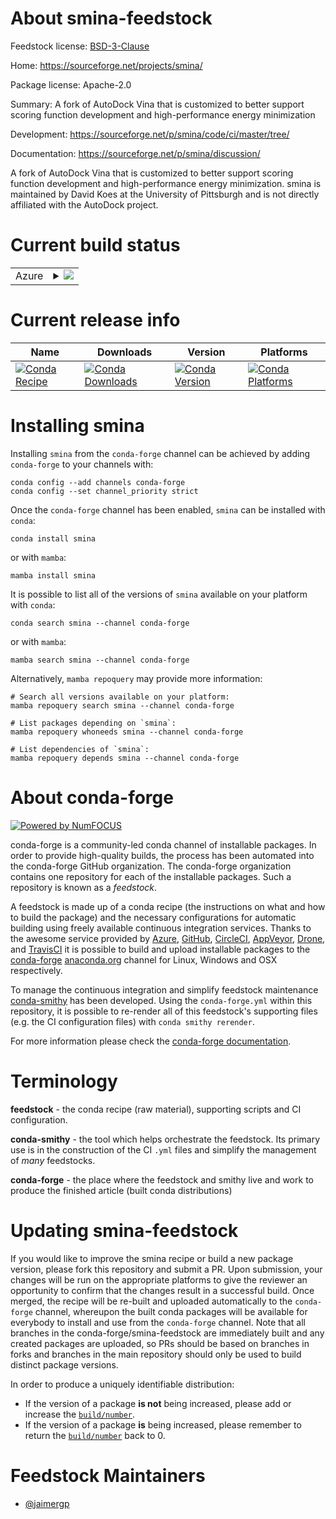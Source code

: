 About smina-feedstock
=====================

Feedstock license: [BSD-3-Clause](https://github.com/conda-forge/smina-feedstock/blob/main/LICENSE.txt)

Home: https://sourceforge.net/projects/smina/

Package license: Apache-2.0

Summary: A fork of AutoDock Vina that is customized to better support scoring function development and high-performance energy minimization

Development: https://sourceforge.net/p/smina/code/ci/master/tree/

Documentation: https://sourceforge.net/p/smina/discussion/

A fork of AutoDock Vina that is customized to better support scoring
function development and high-performance energy minimization. smina
is maintained by David Koes at the University of Pittsburgh and
is not directly affiliated with the AutoDock project.


Current build status
====================


<table>
    
  <tr>
    <td>Azure</td>
    <td>
      <details>
        <summary>
          <a href="https://dev.azure.com/conda-forge/feedstock-builds/_build/latest?definitionId=11763&branchName=main">
            <img src="https://dev.azure.com/conda-forge/feedstock-builds/_apis/build/status/smina-feedstock?branchName=main">
          </a>
        </summary>
        <table>
          <thead><tr><th>Variant</th><th>Status</th></tr></thead>
          <tbody><tr>
              <td>linux_64</td>
              <td>
                <a href="https://dev.azure.com/conda-forge/feedstock-builds/_build/latest?definitionId=11763&branchName=main">
                  <img src="https://dev.azure.com/conda-forge/feedstock-builds/_apis/build/status/smina-feedstock?branchName=main&jobName=linux&configuration=linux%20linux_64_" alt="variant">
                </a>
              </td>
            </tr><tr>
              <td>linux_aarch64</td>
              <td>
                <a href="https://dev.azure.com/conda-forge/feedstock-builds/_build/latest?definitionId=11763&branchName=main">
                  <img src="https://dev.azure.com/conda-forge/feedstock-builds/_apis/build/status/smina-feedstock?branchName=main&jobName=linux&configuration=linux%20linux_aarch64_" alt="variant">
                </a>
              </td>
            </tr><tr>
              <td>linux_ppc64le</td>
              <td>
                <a href="https://dev.azure.com/conda-forge/feedstock-builds/_build/latest?definitionId=11763&branchName=main">
                  <img src="https://dev.azure.com/conda-forge/feedstock-builds/_apis/build/status/smina-feedstock?branchName=main&jobName=linux&configuration=linux%20linux_ppc64le_" alt="variant">
                </a>
              </td>
            </tr><tr>
              <td>osx_64</td>
              <td>
                <a href="https://dev.azure.com/conda-forge/feedstock-builds/_build/latest?definitionId=11763&branchName=main">
                  <img src="https://dev.azure.com/conda-forge/feedstock-builds/_apis/build/status/smina-feedstock?branchName=main&jobName=osx&configuration=osx%20osx_64_" alt="variant">
                </a>
              </td>
            </tr><tr>
              <td>osx_arm64</td>
              <td>
                <a href="https://dev.azure.com/conda-forge/feedstock-builds/_build/latest?definitionId=11763&branchName=main">
                  <img src="https://dev.azure.com/conda-forge/feedstock-builds/_apis/build/status/smina-feedstock?branchName=main&jobName=osx&configuration=osx%20osx_arm64_" alt="variant">
                </a>
              </td>
            </tr><tr>
              <td>win_64</td>
              <td>
                <a href="https://dev.azure.com/conda-forge/feedstock-builds/_build/latest?definitionId=11763&branchName=main">
                  <img src="https://dev.azure.com/conda-forge/feedstock-builds/_apis/build/status/smina-feedstock?branchName=main&jobName=win&configuration=win%20win_64_" alt="variant">
                </a>
              </td>
            </tr>
          </tbody>
        </table>
      </details>
    </td>
  </tr>
</table>

Current release info
====================

| Name | Downloads | Version | Platforms |
| --- | --- | --- | --- |
| [![Conda Recipe](https://img.shields.io/badge/recipe-smina-green.svg)](https://anaconda.org/conda-forge/smina) | [![Conda Downloads](https://img.shields.io/conda/dn/conda-forge/smina.svg)](https://anaconda.org/conda-forge/smina) | [![Conda Version](https://img.shields.io/conda/vn/conda-forge/smina.svg)](https://anaconda.org/conda-forge/smina) | [![Conda Platforms](https://img.shields.io/conda/pn/conda-forge/smina.svg)](https://anaconda.org/conda-forge/smina) |

Installing smina
================

Installing `smina` from the `conda-forge` channel can be achieved by adding `conda-forge` to your channels with:

```
conda config --add channels conda-forge
conda config --set channel_priority strict
```

Once the `conda-forge` channel has been enabled, `smina` can be installed with `conda`:

```
conda install smina
```

or with `mamba`:

```
mamba install smina
```

It is possible to list all of the versions of `smina` available on your platform with `conda`:

```
conda search smina --channel conda-forge
```

or with `mamba`:

```
mamba search smina --channel conda-forge
```

Alternatively, `mamba repoquery` may provide more information:

```
# Search all versions available on your platform:
mamba repoquery search smina --channel conda-forge

# List packages depending on `smina`:
mamba repoquery whoneeds smina --channel conda-forge

# List dependencies of `smina`:
mamba repoquery depends smina --channel conda-forge
```


About conda-forge
=================

[![Powered by
NumFOCUS](https://img.shields.io/badge/powered%20by-NumFOCUS-orange.svg?style=flat&colorA=E1523D&colorB=007D8A)](https://numfocus.org)

conda-forge is a community-led conda channel of installable packages.
In order to provide high-quality builds, the process has been automated into the
conda-forge GitHub organization. The conda-forge organization contains one repository
for each of the installable packages. Such a repository is known as a *feedstock*.

A feedstock is made up of a conda recipe (the instructions on what and how to build
the package) and the necessary configurations for automatic building using freely
available continuous integration services. Thanks to the awesome service provided by
[Azure](https://azure.microsoft.com/en-us/services/devops/), [GitHub](https://github.com/),
[CircleCI](https://circleci.com/), [AppVeyor](https://www.appveyor.com/),
[Drone](https://cloud.drone.io/welcome), and [TravisCI](https://travis-ci.com/)
it is possible to build and upload installable packages to the
[conda-forge](https://anaconda.org/conda-forge) [anaconda.org](https://anaconda.org/)
channel for Linux, Windows and OSX respectively.

To manage the continuous integration and simplify feedstock maintenance
[conda-smithy](https://github.com/conda-forge/conda-smithy) has been developed.
Using the ``conda-forge.yml`` within this repository, it is possible to re-render all of
this feedstock's supporting files (e.g. the CI configuration files) with ``conda smithy rerender``.

For more information please check the [conda-forge documentation](https://conda-forge.org/docs/).

Terminology
===========

**feedstock** - the conda recipe (raw material), supporting scripts and CI configuration.

**conda-smithy** - the tool which helps orchestrate the feedstock.
                   Its primary use is in the construction of the CI ``.yml`` files
                   and simplify the management of *many* feedstocks.

**conda-forge** - the place where the feedstock and smithy live and work to
                  produce the finished article (built conda distributions)


Updating smina-feedstock
========================

If you would like to improve the smina recipe or build a new
package version, please fork this repository and submit a PR. Upon submission,
your changes will be run on the appropriate platforms to give the reviewer an
opportunity to confirm that the changes result in a successful build. Once
merged, the recipe will be re-built and uploaded automatically to the
`conda-forge` channel, whereupon the built conda packages will be available for
everybody to install and use from the `conda-forge` channel.
Note that all branches in the conda-forge/smina-feedstock are
immediately built and any created packages are uploaded, so PRs should be based
on branches in forks and branches in the main repository should only be used to
build distinct package versions.

In order to produce a uniquely identifiable distribution:
 * If the version of a package **is not** being increased, please add or increase
   the [``build/number``](https://docs.conda.io/projects/conda-build/en/latest/resources/define-metadata.html#build-number-and-string).
 * If the version of a package **is** being increased, please remember to return
   the [``build/number``](https://docs.conda.io/projects/conda-build/en/latest/resources/define-metadata.html#build-number-and-string)
   back to 0.

Feedstock Maintainers
=====================

* [@jaimergp](https://github.com/jaimergp/)

